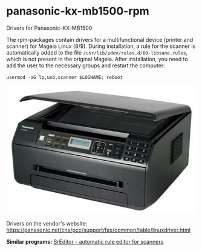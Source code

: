 # panasonic-kx-mb1500-rpm
Drivers for Panasonic-KX-MB1500

The rpm-packages contain drivers for a multifunctional device (printer and scanner) for Mageia Linux (8/9). During installation, a rule for the scanner is automatically added to the file `/usr/lib/udev/rules.d/60-libsane.rules`, which is not present in the original Mageia. After installation, you need to add the user to the necessary groups and restart the computer:
```
usermod -aG lp,usb,scanner $LOGNAME; reboot
```
![](https://github.com/AKotov-dev/panasonic-kx-mb1500-rpm/blob/main/ScreenShot.jpg)

Drivers on the vendor's website: https://panasonic.net/cns/pcc/support/fax/common/table/linuxdriver.html  

**Similar programs:** [SrEditor - automatic rule editor for scanners](https://github.com/AKotov-dev/sreditor)
